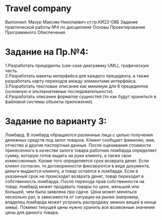 # Travel company
Выполнил: Мазур Максим Николаевич ст.гр.КИ22-08Б
Задание практической работы №4 по дисциплине Основы Проектирования Программного Обеспечения
# Задание на Пр.№4:
1.Разработать прецеденты (use-case диаграмму UML), графическую часть.    
2.Разработать макеты интерфейса для каждого прецедента, а также разработать карту переходов между элементами интерфейса.    
3.Разработать текстовые описания как минимум для 6 прецедентов (основную и альтернативные последовательности).  
4.Разработать описание форматов сущностей (то как будут храниться в файловой системы объекты приложения).
# Задание по варианту 3: 
Ломбард. В ломбард обращаются различные лица с целью получения денежных
средств под залог товаров. Клиент сообщает фамилию, имя, отчество и другие паспортные данные. После оценивания стоимости принесенного в качестве залога товара работник ломбарда определяет сумму, которую готов выдать на руки клиенту, а
также свои комиссионные. Кроме того определяется срок возврата денег. Если клиент согласен, то договоренности фиксируются в виде документа, деньги выдаются
клиенту, а товар остается в ломбарде. Если в указанный срок не происходит возврата денег, товар переходит в собственность ломбарда. После перехода прав собственности на товар, ломбард может продавать товары по цене, меньшей или
большей, чем была заявлена при сдаче. Цена может меняться несколько раз, в зависимости от ситуации на рынке (например, владелец ломбарда может устроить распродажу зимних вещей в конце зимы). Помимо текущей цены нужно хранить все
возможные значения цены для данного товара.
